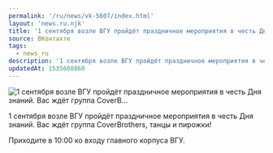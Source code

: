 ```yaml
---
permalink: '/ru/news/vk-5607/index.html'
layout: 'news.ru.njk'
title: '1 сентября возле ВГУ пройдёт праздничное мероприятия в честь Дня знаний. Вас ждёт группа CoverB'
source: ВКонтакте
tags:
  - news_ru
description: '1 сентября возле ВГУ пройдёт праздничное мероприятия в честь Дня знаний. Вас ждёт группа CoverB…'
updatedAt: 1535608860
---
```

![1 сентября возле ВГУ пройдёт праздничное мероприятия в честь Дня знаний. Вас ждёт группа CoverB…](https://sun9-69.userapi.com/impf/c846418/v846418169/d64e9/1ZOjDzbOBys.jpg?size=1080x607&quality=96&proxy=1&sign=30d341b6248d7194e8d80e21b3625fdd&c_uniq_tag=u6l9Iuu-LxXagKGNKDcctAqusPZXRQb9HwL14iLWpos&type=album)

1 сентября возле ВГУ пройдёт праздничное мероприятия в честь Дня знаний. Вас ждёт группа CoverBrothers, танцы и пирожки!

Приходите в 10:00 ко входу главного корпуса ВГУ.
